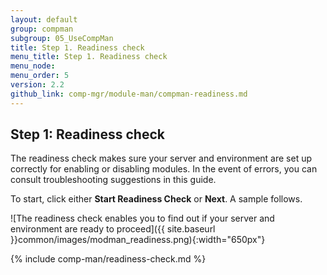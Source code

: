 ```yaml
---
layout: default 
group: compman
subgroup: 05_UseCompMan
title: Step 1. Readiness check
menu_title: Step 1. Readiness check
menu_node: 
menu_order: 5
version: 2.2
github_link: comp-mgr/module-man/compman-readiness.md
---
```


## Step 1: Readiness check
The readiness check makes sure your server and environment are set up correctly for enabling or disabling modules. In the event of errors, you can consult troubleshooting suggestions in this guide.

To start, click either **Start Readiness Check** or **Next**. A sample follows.

![The readiness check enables you to find out if your server and environment are ready to proceed]({{ site.baseurl }}common/images/modman_readiness.png){:width="650px"}

{% include comp-man/readiness-check.md %}